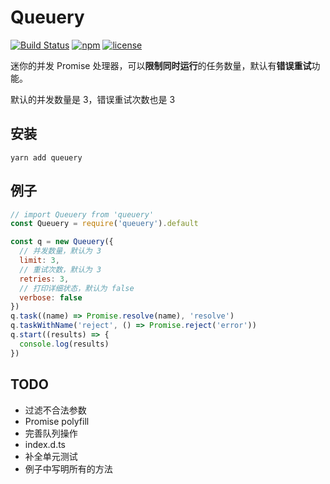 # Queuery
[![Build Status](https://travis-ci.org/Erioifpud/queuery.svg?branch=master)](https://travis-ci.org/Erioifpud/queuery)
[![npm](https://img.shields.io/npm/v/queuery.svg?color=red)](http://npmjs.com/queuery)
[![license](https://img.shields.io/github/license/erioifpud/queuery.svg)]()

迷你的并发 Promise 处理器，可以**限制同时运行**的任务数量，默认有**错误重试**功能。

默认的并发数量是 3，错误重试次数也是 3

## 安装
```
yarn add queuery
```

## 例子
```javascript
// import Queuery from 'queuery'
const Queuery = require('queuery').default

const q = new Queuery({
  // 并发数量，默认为 3
  limit: 3,
  // 重试次数，默认为 3
  retries: 3,
  // 打印详细状态，默认为 false
  verbose: false
})
q.task((name) => Promise.resolve(name), 'resolve')
q.taskWithName('reject', () => Promise.reject('error'))
q.start((results) => {
  console.log(results)
})
```

## TODO
- 过滤不合法参数
- Promise polyfill
- 完善队列操作
- index.d.ts
- 补全单元测试
- 例子中写明所有的方法